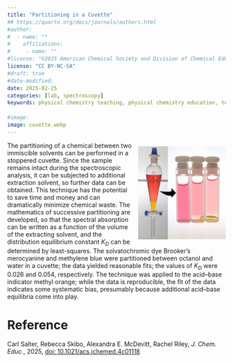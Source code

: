 ```yaml
---
title: "Partitioning in a Cuvette"
## https://quarto.org/docs/journals/authors.html
#author:
#  - name: ""
#    affiliations:
#     - name: ""
#license: "©2025 American Chemical Society and Division of Chemical Education, Inc."
license: "CC BY-NC-SA"
#draft: true
#date-modified:
date: 2025-02-25
categories: [lab, spectroscopy]
keywords: physical chemistry teaching, physical chemistry education, teaching resources, dyes and pigments, spectroscopy, laboratory experiment, hands-on learning

#image: 
image: cuvette.webp
---
```


<img src="cuvette.webp" width="40%" align="right" style="padding: 10px 0px 0px 10px;"/>

The partitioning of a chemical between two immiscible solvents can be performed in a stoppered cuvette. Since the sample remains intact during the spectroscopic analysis, it can be subjected to additional extraction solvent, so further data can be obtained. This technique has the potential to save time and money and can dramatically minimize chemical waste. The mathematics of successive partitioning are developed, so that the spectral absorption can be written as a function of the volume of the extracting solvent, and the distribution equilibrium constant *K<sub>D</sub>* can be determined by least-squares. The solvatochromic dye Brooker’s merocyanine and methylene blue were partitioned between octanol and water in a cuvette; the data yielded reasonable fits; the values of *K<sub>D</sub>* were 0.026 and 0.054, respectively. The technique was applied to the acid–base indicator methyl orange; while the data is reproducible, the fit of the data indicates some systematic bias, presumably because additional acid–base equilibria come into play.


# Reference

Carl Salter, Rebecca Skibo, Alexandra E. McDevitt, Rachel Riley, *J. Chem. Educ.*, 2025, [doi: 10.1021/acs.jchemed.4c01118](https://doi.org/10.1021/acs.jchemed.4c01118)

